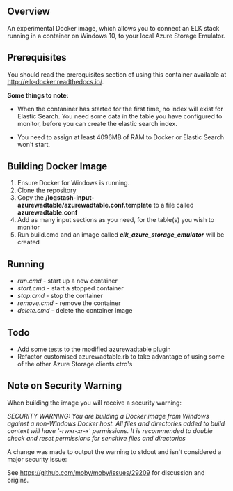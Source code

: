 ## Overview
An experimental Docker image, which allows you to connect an ELK stack running in a container on Windows 10, to your local Azure Storage Emulator.

## Prerequisites
You should read the prerequisites section of using this container available at http://elk-docker.readthedocs.io/.

**Some things to note:**
* When the contaniner has started for the first time, no index will exist for Elastic Search.
  You need some data in the table you have configured to monitor, before you can create the elastic search index.

* You need to assign at least 4096MB of RAM to Docker or Elastic Search won't start.

## Building Docker Image
1. Ensure Docker for Windows is running.
2. Clone the repository
3. Copy the __/logstash-input-azurewadtable/azurewadtable.conf.template__ to a file called __azurewadtable.conf__
4. Add as many input sections as you need, for the table(s) you wish to monitor
5. Run build.cmd and an image called __*elk_azure_storage_emulator*__ will be created

## Running
* *run.cmd* - start up a new container
* *start.cmd* - start a stopped container
* *stop.cmd* - stop the container
* *remove.cmd* - remove the container
* *delete.cmd* - delete the container image

## Todo
* Add some tests to the modified azurewadtable plugin
* Refactor customised azurewadtable.rb to take advantage of using some of the other Azure Storage clients ctro's

## Note on Security Warning
When building the image you will receive a security warning:

*SECURITY WARNING: You are building a Docker image from Windows against a non-Windows Docker host. All files and directories added to build context will have '-rwxr-xr-x' permissions. It is recommended to double check and reset permissions for sensitive files and directories*

A change was made to output the warning to stdout and isn't considered a major security issue:

See https://github.com/moby/moby/issues/29209 for discussion and origins.
